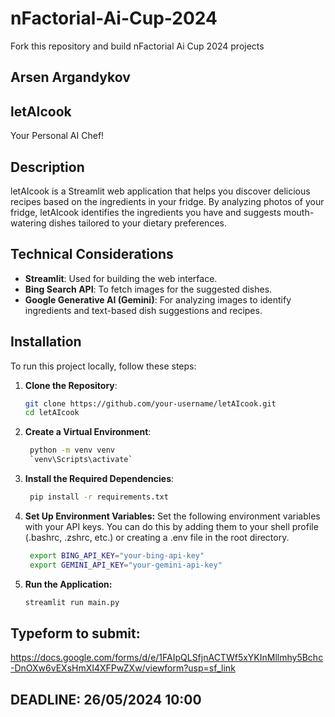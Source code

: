 # nFactorial-Ai-Cup-2024
Fork this repository and build nFactorial Ai Cup 2024 projects 

## Arsen Argandykov

## letAIcook
Your Personal AI Chef!

## Description
letAIcook is a Streamlit web application that helps you discover delicious recipes based on the ingredients in your fridge. By analyzing photos of your fridge, letAIcook identifies the ingredients you have and suggests mouth-watering dishes tailored to your dietary preferences.

## Technical Considerations
- **Streamlit**: Used for building the web interface.
- **Bing Search API**: To fetch images for the suggested dishes.
- **Google Generative AI (Gemini)**: For analyzing images to identify ingredients and text-based dish suggestions and recipes.

## Installation

To run this project locally, follow these steps:

1. **Clone the Repository**:
   ```bash
   git clone https://github.com/your-username/letAIcook.git
   cd letAIcook
   ```

2. **Create a Virtual Environment**:
   ```bash
    python -m venv venv
    `venv\Scripts\activate`
   ```

3. **Install the Required Dependencies**:
   ```bash
    pip install -r requirements.txt
   ```

4. **Set Up Environment Variables:**
Set the following environment variables with your API keys. You can do this by adding them to your shell profile (.bashrc, .zshrc, etc.) or creating a .env file in the root directory.
   ```bash
    export BING_API_KEY="your-bing-api-key"
    export GEMINI_API_KEY="your-gemini-api-key"
   ```


5. **Run the Application:**
    ```bash
    streamlit run main.py
    ```


## Typeform to submit:
https://docs.google.com/forms/d/e/1FAIpQLSfjnACTWf5xYKInMllmhy5Bchc-DnOXw6vEXsHmXI4XFPwZXw/viewform?usp=sf_link

## DEADLINE: 26/05/2024 10:00
